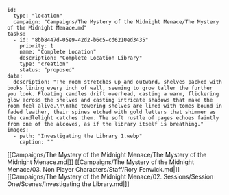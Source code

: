 
```RpgManager4
id: 
  type: "location"
  campaign: "Campaigns/The Mystery of the Midnight Menace/The Mystery of the Midnight Menace.md"
tasks: 
  - id: "8bb8447d-05e9-42d2-b6c5-cd6210ed3435"
    priority: 1
    name: "Complete Location"
    description: "Complete Location Library"
    type: "creation"
    status: "proposed"
data: 
  description: "The room stretches up and outward, shelves packed with books lining every inch of wall, seeming to grow taller the further you look. Floating candles drift overhead, casting a warm, flickering glow across the shelves and casting intricate shadows that make the room feel alive.\n\nThe towering shelves are lined with tomes bound in faded leather, their spines etched with gold letters that shimmer as the candlelight catches them. The soft rustle of pages echoes faintly from one of the alcoves, as if the library itself is breathing."
images: 
  - path: "Investigating the Library 1.webp"
    caption: ""
```


[[Campaigns/The Mystery of the Midnight Menace/The Mystery of the Midnight Menace.md|]]
[[Campaigns/The Mystery of the Midnight Menace/03. Non Player Characters/Staff/Rory Fenwick.md|]]
[[Campaigns/The Mystery of the Midnight Menace/02. Sessions/Session One/Scenes/Investigating the Library.md|]]